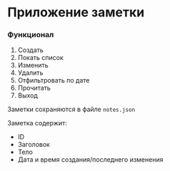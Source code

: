# Приложение заметки

### Функционал

1. Создать
2. Покать список
3. Изменить
4. Удалить
5. Отфильтровать по дате
6. Прочитать
7. Выход

Заметки сохраняются в файле `notes.json`

Заметка содержит:
* ID
* Заголовок
* Тело
* Дата и время создания/последнего изменения